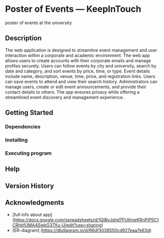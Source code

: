 # Poster of Events — KeepInTouch
poster of events at the university 

## Description
The web application is designed to streamline event management and user interaction within a corporate and academic environment.
The web app allows users to create accounts with their corporate emails and manage profiles securely. Users can follow events by city and university, search by date and category, and sort events by price, time, or type. Event details include name, description, venue, time, price, and registration links. Users can save events to attend and view their search history.
Administrators can manage users, create or edit event announcements, and provide their contact details to others. The app ensures privacy while offering a streamlined event discovery and management experience.

## Getting Started

### Dependencies

### Installing

### Executing program

## Help

## Version History

## Acknowledgments
*  [full info about app] (https://docs.google.com/spreadsheets/d/1QIBvJshd7FUIhneKRnPjP5C1CRhkfUMA4SwkG37Xu-U/edit?usp=sharing)
*  [ER-diagram] (https://dbdiagram.io/d/66df3038550cd927eaa7e63d)
